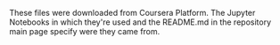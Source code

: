 These files were downloaded from Coursera Platform. The Jupyter Notebooks in which they're used and the README.md in the repository main page specify were they came from.
